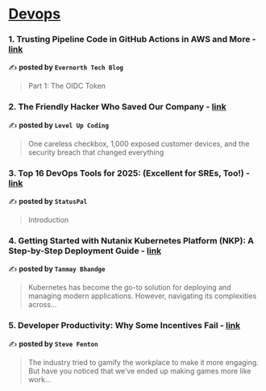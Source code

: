 
<h1><a href=https://medium.com/tag/devops/recommended target="_blank" rel="noopener noreferrer">Devops</a></h1>
<h3>1. Trusting Pipeline Code in GitHub Actions in AWS and More - <a href="https://medium.com/@evernorthtech/trusting-pipeline-code-in-github-actions-in-aws-and-more-2238bc036158" target="_blank" rel="noopener noreferrer">link</a></h3>

✍️ **posted by `Evernorth Tech Blog`**

<blockquote>Part 1: The OIDC Token</blockquote>

<h3>2. The Friendly Hacker Who Saved Our Company - <a href="https://medium.com/gitconnected/the-friendly-hacker-who-saved-our-company-d355c28af1e8" target="_blank" rel="noopener noreferrer">link</a></h3>

✍️ **posted by `Level Up Coding`**

<blockquote>One careless checkbox, 1,000 exposed customer devices, and the security breach that changed everything</blockquote>

<h3>3. Top 16 DevOps Tools for 2025: (Excellent for SREs, Too!) - <a href="https://medium.com/statuspal/top-16-devops-tools-for-2025-excellent-for-sres-too-c05cce8d648e" target="_blank" rel="noopener noreferrer">link</a></h3>

✍️ **posted by `StatusPal`**

<blockquote>Introduction</blockquote>

<h3>4. Getting Started with Nutanix Kubernetes Platform (NKP): A Step-by-Step Deployment Guide - <a href="https://medium.com/@tanmaybhandge/getting-started-with-nutanix-kubernetes-platform-nkp-a-step-by-step-deployment-guide-8bcb54a80377" target="_blank" rel="noopener noreferrer">link</a></h3>

✍️ **posted by `Tanmay Bhandge`**

<blockquote>Kubernetes has become the go-to solution for deploying and managing modern applications. However, navigating its complexities across…</blockquote>

<h3>5. Developer Productivity: Why Some Incentives Fail - <a href="https://medium.com/@steve.fenton/developer-productivity-why-some-incentives-fail-d3e32ac6528b" target="_blank" rel="noopener noreferrer">link</a></h3>

✍️ **posted by `Steve Fenton`**

<blockquote>The industry tried to gamify the workplace to make it more engaging. But have you noticed that we’ve ended up making games more like work…</blockquote>

